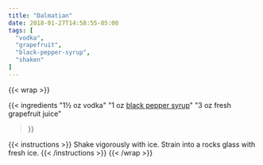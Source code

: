 ```yaml
---
title: "Dalmatian"
date: 2018-01-27T14:58:55-05:00
tags: [
  "vodka",
  "grapefruit",
  "black-pepper-syrup",
  "shaken"
]
---
```

{{< wrap >}}

{{< ingredients
  "1½ oz vodka"
  "1 oz [black pepper syrup](/ingredients/simple-syrup/#flavor-infusion)"
  "3 oz fresh grapefruit juice"
>}}


{{< instructions >}}
Shake vigorously with ice. Strain into a rocks glass with fresh ice.
{{< /instructions >}}
{{< /wrap >}}
